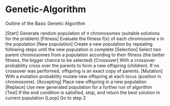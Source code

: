 # Genetic-Algorithm

Outline of the Basic Genetic Algorithm

[Start] Generate random population of n chromosomes (suitable solutions for the problem)
[Fitness] Evaluate the fitness f(x) of each chromosome x in the population
[New population] Create a new population by repeating following steps until the new population is complete
[Selection] Select two parent chromosomes from a population according to their fitness (the better fitness, the bigger chance to be selected)
[Crossover] With a crossover probability cross over the parents to form a new offspring (children). If no crossover was performed, offspring is an exact copy of parents.
[Mutation] With a mutation probability mutate new offspring at each locus (position in chromosome).
[Accepting] Place new offspring in a new population
[Replace] Use new generated population for a further run of algorithm
[Test] If the end condition is satisfied, stop, and return the best solution in current population
[Loop] Go to step 2


